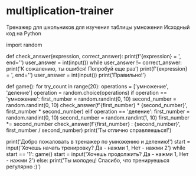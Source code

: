 # multiplication-trainer
Тренажер для школьников для изучения таблицы умножения
Исходный код на Python

import random

def check_answer(expression, correct_answer):
  print(f'{expression} = ', end='')
  user_answer = int(input())
  while user_answer != correct_answer:
    print('К сожалению, ты ошибся! Попробуй еще раз')
    print(f'{expression} = ', end='')
    user_answer = int(input())
  print('Правильно!')


def game():
  for try_count in range(20):
    operations = ['умножение', 'деление']
    operation = random.choice(operations)
    if operation == 'умножение':
      first_number = random.randint(0, 10)
      second_number = random.randint(0, 10)
      check_answer(f'{first_number} * {second_number}', first_number * second_number)
    elif operation == 'деление':
      first_number = random.randint(0, 10)
      second_number = random.randint(1, 10)
      first_number *= second_number
      check_answer(f'{first_number} : {second_number}', first_number / second_number)
  print('Ты отлично справляешься!')


print('Добро пожаловать в тренажер по умножению и делению!')
start = input('Хочешь начать тренировку? Да - нажми 1, Нет - нажми 2')
while start == '1':
  game()
  start = input('Хочешь продолжить? Да - нажми 1, Нет - нажми 2')
else:
  print('Ты молодец! Спасибо, что тренируешься регулярно :)')
